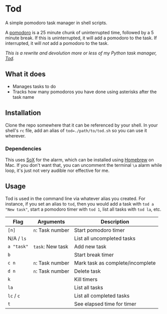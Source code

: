 # Tod

A simple pomodoro task manager in shell scripts.

A [pomodoro](https://en.wikipedia.org/wiki/Pomodoro_Technique) is a 25 minute chunk of uninterrupted time, followed by a 5 minute break. If this is uninterrupted, it will add a pomodoro to the task. If interrupted, it will *not* add a pomodoro to the task.

*This is a rewrite and devolution more or less of my Python task manager, [Tod](https://github.com/milofultz/tod).*

## What it does

* Manages tasks to do
* Tracks how many pomodoros you have done using asterisks after the task name

## Installation

Clone the repo somewhere that it can be referenced by your shell. In your shell's `rc` file, add an alias of `tod=./path/to/tod.sh` so you can use it wherever.

### Dependencies

This uses [SoX](https://github.com/chirlu/sox) for the alarm, which can be installed using [Homebrew](https://formulae.brew.sh/formula/sox) on Mac. If you don't want that, you can uncomment the terminal `\a` alarm while loop, it's just not very audible nor effective for me.

## Usage

Tod is used in the command line via whatever alias you created. For instance, if you set an alias to `tod`, then you would add a task with `tod a "New task"`, start a pomodoro timer with `tod 1`, list all tasks with `tod la`, etc.

Flag | Arguments | Description
--- | --- | ---
`[n]` | `n`: Task number | Start pomodoro timer
N/A / `ls` | | List all uncompleted tasks
`a "task"` | `task`: New task | Add new task
`b` | | Start break timer
`c n` | `n`: Task number | Mark task as complete/incomplete
`d n` | `n`: Task number | Delete task
`k` | | Kill timers
`la` | | List all tasks
`lc` / `c` | | List all completed tasks
`t` | | See elapsed time for timer

